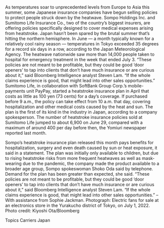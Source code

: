 As temperatures soar to unprecedented levels from Europe to Asia this summer, some Japanese insurance companies have begun selling policies to protect people struck down by the heatwave.
Sompo Holdings Inc. and Sumitomo Life Insurance Co., two of the country’s biggest insurers, are offering policies specifically designed to cover medical expenses arising from heatstroke.
Japan hasn’t been spared by the brutal summer that’s hitting the northern hemisphere. In June — a month typically known for a relatively cool rainy season — temperatures in Tokyo exceeded 35 degrees for a record six days in a row, according to the Japan Meteorological Agency. The heatwave nationwide saw more than 14,000 people taken to hospital for emergency treatment in the week that ended July 3.
“These policies are not meant to be profitable, but they could be good ‘door openers’ to tap into clients that don’t have much insurance or are curious about it,” said Bloomberg Intelligence analyst Steven Lam. “If the whole claims experience is good, that might lead into other sales opportunities.”
Sumitomo Life, in collaboration with SoftBank Group Corp.’s mobile-payments unit PayPay, started a heatstroke insurance plan in April that costs as little as 100 yen (73 cents) for a day’s coverage. If purchased before 9 a.m., the policy can take effect from 10 a.m. that day, covering hospitalization and other medical costs caused by the heat and sun. The plan is the first of its kind in the industry in Japan, according to a company spokesperson.
The number of heatstroke insurance policies sold at Sumitomo Life jumped to about 6,900 on June 29, compared with a maximum of around 400 per day before then, the Yomiuri newspaper reported last month.

Sompo’s heatstroke insurance plan released this month pays benefits for hospitalization, surgery and even death caused by sun or heat exposure, it said in a statement. The plan was initially only available to children, but due to rising heatstroke risks from more frequent heatwaves as well as mask-wearing due to the pandemic, the company made the product available to a broader age group, Sompo spokeswoman Shoko Oda said by telephone. Demand for the plan has been greater than expected, she said.
“These policies are not meant to be profitable, but they could be good ‘door openers’ to tap into clients that don’t have much insurance or are curious about it,” said Bloomberg Intelligence analyst Steven Lam. “If the whole claims experience is good, that might lead into other sales opportunities.”
–With assistance from Sophie Jackman.
Photograph: Electric fans for sale at an electronics store in the Yurakucho district of Tokyo, on July 1, 2022. Photo credit: Kiyoshi Ota/Bloomberg

Topics
Carriers
Japan
